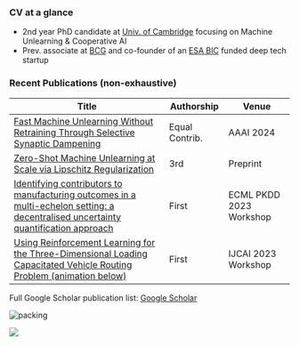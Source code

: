### CV at a glance

- 2nd year PhD candidate at [Univ. of Cambridge](https://www.c2d3.cam.ac.uk/directory/27081/mr-stefan-schoepf) focusing on Machine Unlearning & Cooperative AI
- Prev. associate at [BCG](https://www.bcg.com/) and co-founder of an [ESA BIC](https://commercialisation.esa.int/startups/audili-og/) funded deep tech startup

### Recent Publications (non-exhaustive)

| Title  | Authorship | Venue |
| ------------- | ------------- |  ------------- |
| [Fast Machine Unlearning Without Retraining Through Selective Synaptic Dampening](https://arxiv.org/abs/2308.07707)  | Equal Contrib.  |  AAAI 2024  |
| [Zero-Shot Machine Unlearning at Scale via Lipschitz Regularization](https://browse.arxiv.org/abs/2402.01401)  | 3rd |  Preprint  |
| [Identifying contributors to manufacturing outcomes in a multi-echelon setting: a decentralised uncertainty quantification approach](https://arxiv.org/abs/2307.12157)  | First |  ECML PKDD 2023 Workshop  |
| [Using Reinforcement Learning for the Three-Dimensional Loading Capacitated Vehicle Routing Problem (animation below)](https://arxiv.org/abs/2307.12136)  | First |  IJCAI 2023 Workshop  |

Full Google Scholar publication list: [Google Scholar](https://scholar.google.com/citations?hl=en&view_op=list_works&gmla=AMpAcmSaKaW0snOIpdKgQrC5kmuZJq7s2PKQi-A3BCJrSnTSLFb7QjmonS9IP91m64vXgXfBFcc0-MKYV78R3_jmTrb-&user=GTvLmf0AAAAJ&inst=6810896796868835251)
  
![packing](https://github.com/if-loops/if-loops/assets/47212405/15fbd79a-4a97-4113-a598-0bd7155541c2)

[![](https://visitcount.itsvg.in/api?id=if-loops&label=Profile%20views%20past%207%20days&color=12&icon=5&pretty=false)](https://visitcount.itsvg.in)
